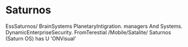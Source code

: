 Saturnos
========

EssSaturnos/ BrainSystems PlanetaryIntigration. managers And Systems. DynamicEnterpriseSecurity. FromTerestial /Mobile/Satalite/  Saturnos  (Saturn OS) has U  'ONVisual'
